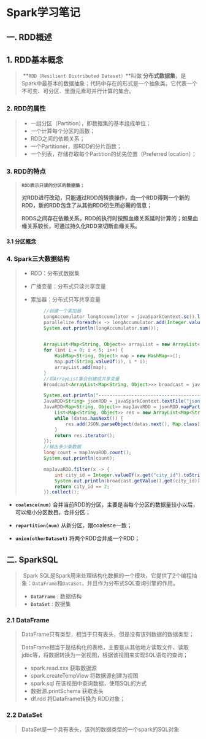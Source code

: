 # Spark学习笔记

## 一. RDD概述

## 1. RDD基本概念

> ​	**`RDD（Resilient Distributed Dataset）`**叫做 **分布式数据集**，是Spark中最基本的数据抽象；代码中存在的形式是一个抽象类，它代表一个不可变、可分区、里面元素可并行计算的集合。

### 2. RDD的属性

> - 一组分区（Partition），即数据集的基本组成单位；
> - 一个计算每个分区的函数；
> - RDD之间的依赖关系；
> - 一个Partitioner，即RDD的分片函数；
> - 一个列表，存储存取每个Partition的优先位置（Preferred location）；

### 3. RDD的特点

> **`RDD表示只读的分区的数据集；`**
>
> **对RDD进行改动，只能通过RDD的转换操作，由一个RDD得到一个新的RDD，新的RDD包含了从其他RDD衍生所必需的信息；**
>
> **RDDS之间存在依赖关系，RDD的执行时按照血缘关系延时计算的；如果血缘关系较长，可通过持久化RDD来切断血缘关系。**

#### 3.1 分区概念

> 

### 4. Spark三大数据结构

> - RDD：分布式数据集
>
> - 广播变量：分布式只读共享变量
>
> - 累加器：分布式只写共享变量  
>
> ```java
>         //创建一个累加器
>         LongAccumulator longAccumulator = javaSparkContext.sc().longAccumulator();
>         parallelize.foreach(x -> longAccumulator.add(Integer.valueOf(x)));
>         System.out.println(longAccumulator.sum());
> 
> 
>         ArrayList<Map<String, Object>> arrayList = new ArrayList<Map<String, Object>>();
>         for (int i = 0; i < 5; i++) {
>             HashMap<String, Object> map = new HashMap<>();
>             map.put(String.valueOf(i), i * i);
>             arrayList.add(map);
>         }
>         //将ArrayList集合创建成共享变量
>         Broadcast<ArrayList<Map<String, Object>>> broadcast = javaSparkContext.broadcast(arrayList);
> 
>         System.out.println("--------------------------------------------");
>         JavaRDD<String> jsonRDD = javaSparkContext.textFile("json.json", 5);
>         JavaRDD<Map<String, Object>> mapJavaRDD = jsonRDD.mapPartitions(datas -> {
>             List<Map<String, Object>> res = new ArrayList<Map<String, Object>>();
>             while (datas.hasNext()) {
>                 res.add(JSON.parseObject(datas.next(), Map.class));
>             }
>             return res.iterator();
>         });
>         //输出多少条数据
>         long count = mapJavaRDD.count();
>         System.out.println(count);
> 
>         mapJavaRDD.filter(x -> {
>             int city_id = Integer.valueOf(x.get("city_id").toString()) % 500000 % 5;
>             System.out.println(broadcast.getValue().get(city_id));
>             return city_id == 2;
>         }).collect();
> 
> ```
>
> 

- **`coalesce(num)`**  合并当前RDD的分区，主要是当每个分区的数据量较小以后，可以缩小分区数目，合并分区；

- **`repartition(num)`** 从新分区，跟coalesce一致；
- **`union(otherDataset)`**  将两个RDD合并成一个RDD；





## 二. SparkSQL

> ​	Spark SQL是Spark用来处理结构化数据的一个模块，它提供了2个编程抽象：`DataFrame`和`DataSet`，并且作为分布式SQL查询引擎的作用。
>
> - **`DataFrame`** : 数据结构
> - **`DataSet`** : 数据集

### 2.1 DataFrame

> DataFrame只有类型，相当于只有表头，但是没有该列数据的数据类型；
>
> DataFrame相当于是结构化的表格，主要是从其他地方读取文件、读取jdbc等，将数据转换为一张视图，根据该视图来实现SQL语句的查询；
>
> - spark.read.xxx  获取数据源
> - spark.createTempView  将数据源创建为视图
> - spark.sql   在该视图中查询数据，使用SQL的方式
> - 数据源.printSchema   获取表头
> - df.rdd  将DataFrame转换为 RDD对象；

### 2.2 DataSet

> DataSet是一个具有表头，该列的数据类型的一个spark的SQL对象











